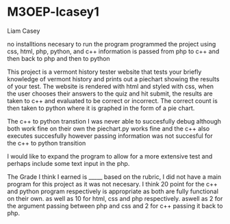 # M3OEP-lcasey1

Liam Casey

no installtions necesary to run the program 
programmed the project using css, html, php, python, and c++
information is passed from php to c++ and then back to php and then to python

This project is a vermont history tester website that tests your briefly knowledge of vermont history and prints out a piechart showing the results of your test. The website is rendered with html and styled with css, when the user chooses their answers to the quiz and hit submit, the results are taken to c++ and evaluated to be correct or incorrect. The correct count is then taken to python where it is graphed in the form of a pie chart. 

The c++ to python transtion I was never able to succesfully debug although both work fine on their own the piechart.py works fine and the c++ also executes succesfully however passing information was not succesful for the c++ to python transition

I would like to expand the program to allow for a more extensive test and perhaps include some text input in the php.

The Grade I think I earned is _____ based on the rubric, I did not have a main program for this project as it was not necesary. I think 20 point for the c++ and python program respectively is appropriate as both are fully functional on their own. as well as 10 for html, css and php respectively. aswell as 2 for the argument passing between php and css and 2 for c++ passing it back to php.
